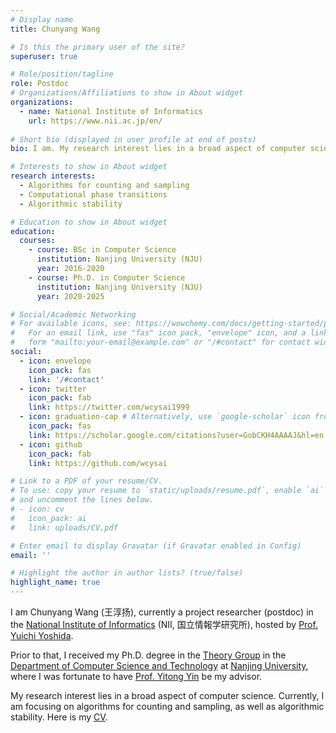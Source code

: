 ```yaml
---
# Display name
title: Chunyang Wang

# Is this the primary user of the site?
superuser: true

# Role/position/tagline
role: Postdoc
# Organizations/Affiliations to show in About widget
organizations:
  - name: National Institute of Informatics
    url: https://www.nii.ac.jp/en/
    
# Short bio (displayed in user profile at end of posts)
bio: I am. My research interest lies in a broad aspect of computer science. Currently, I am focusing on algorithms for counting and sampling, as well as algorithmic stability. 

# Interests to show in About widget
research interests:
  - Algorithms for counting and sampling
  - Computational phase transitions 
  - Algorithmic stability

# Education to show in About widget
education:
  courses:
    - course: BSc in Computer Science
      institution: Nanjing University (NJU)
      year: 2016-2020
    - course: Ph.D. in Computer Science
      institution: Nanjing University (NJU)
      year: 2020-2025

# Social/Academic Networking
# For available icons, see: https://wowchemy.com/docs/getting-started/page-builder/#icons
#   For an email link, use "fas" icon pack, "envelope" icon, and a link in the
#   form "mailto:your-email@example.com" or "/#contact" for contact widget.
social:
  - icon: envelope
    icon_pack: fas
    link: '/#contact'
  - icon: twitter
    icon_pack: fab
    link: https://twitter.com/wcysai1999
  - icon: graduation-cap # Alternatively, use `google-scholar` icon from `ai` icon pack
    icon_pack: fas
    link: https://scholar.google.com/citations?user=GobCKH4AAAAJ&hl=en
  - icon: github
    icon_pack: fab
    link: https://github.com/wcysai

# Link to a PDF of your resume/CV.
# To use: copy your resume to `static/uploads/resume.pdf`, enable `ai` icons in `params.toml`,
# and uncomment the lines below.
# - icon: cv
#   icon_pack: ai
#   link: uploads/CV.pdf

# Enter email to display Gravatar (if Gravatar enabled in Config)
email: ''

# Highlight the author in author lists? (true/false)
highlight_name: true
---
```

I am Chunyang Wang (王淳扬), currently a project researcher (postdoc) in the [National Institute of Informatics](http://www.nii.ac.jp/en/) (NII, 国立情報学研究所), hosted by [Prof. Yuichi Yoshida](https://research.nii.ac.jp/~yyoshida/).

Prior to that, I received my Ph.D. degree in the [Theory Group](http://tcs.nju.edu.cn/) in the [Department of Computer Science and Technology](http://cs.nju.edu.cn/) at [Nanjing University](http://nju.edu.cn/), where I was fortunate to have [Prof. Yitong Yin](http://tcs.nju.edu.cn/yinyt/) be my advisor. 

My research interest lies in a broad aspect of computer science. Currently, I am focusing on algorithms for counting and sampling, as well as algorithmic stability. Here is my [CV](uploads/CV.pdf). 
